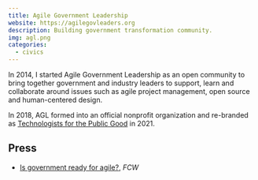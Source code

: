 ```yaml
---
title: Agile Government Leadership
website: https://agilegovleaders.org
description: Building government transformation community.
img: agl.png
categories:
  - civics
---
```


In 2014, I started Agile Government Leadership as an open community to bring together government and industry leaders to support, learn and collaborate around issues such as agile project management, open source and human-centered design.

In 2018, AGL formed into an official nonprofit organization and re-branded as [Technologists for the Public Good](https://www.publicgood.tech/) in 2021.

## Press

* [Is government ready for agile?](https://fcw.com/articles/2015/02/13/agile-handbook.aspx), *FCW*